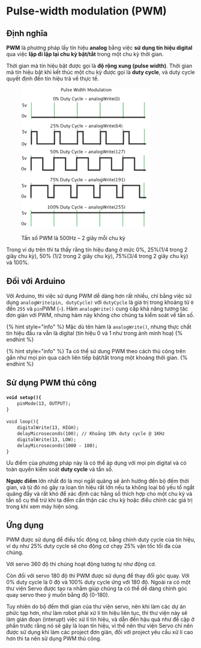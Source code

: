 # Pulse-width modulation (PWM)

## Định nghĩa

**PWM** là phương pháp lấy tín hiệu **analog** bằng việc **sử dụng tín hiệu digital** qua việc **lặp đi lặp lại chu kỳ bật/tắt** trong một chu kỳ thời gian.

Thời gian mà tín hiệu bật được gọi là **độ rộng xung (pulse width)**. Thời gian mà tín hiệu bật khi kết thúc một chu kỳ được gọi là **duty cycle**, và duty cycle quyết định đến tín hiệu trả về thực tế.

<figure><img src="../../../../.gitbook/assets/image (37).png" alt=""><figcaption><p>Tần số PWM là 500Hz – 2 giây mỗi chu kỳ</p></figcaption></figure>

Trong ví dụ trên thì ta thấy rằng tín hiệu đang ở mức 0%, 25%(1/4 trong 2 giây chu kỳ), 50% (1/2 trong 2 giây chu kỳ), 75%(3/4 trong 2 giây chu kỳ) và 100%.

## Đối với Arduino

Với Arduino, thì việc sử dụng PWM dễ dàng hơn rất nhiều, chỉ bằng việc sử dụng `analogWrite(pin, dutyCycle)` với `dutyCycle` là giá trị trong khoảng từ `0` đến `255` và `pin`PWM (`~`). Hàm `analogWrite()` cung cấp khả năng tương tác đơn giản với PWM, nhưng hàm này không cho chúng ta kiểm soát về tần số.

{% hint style="info" %}
Mặc dù tên hàm là `analogWrite()`, nhưng thực chất tín hiệu đầu ra vẫn là digital (tín hiệu 0 và 1 như trong ảnh minh hoạ)
{% endhint %}

{% hint style="info" %}
Ta có thể sử dung PWM theo cách thủ công trên gần như mọi pin qua cách liên tiếp bật/tắt trong một khoảng thời gian.
{% endhint %}

## Sử dụng PWM thủ công

<pre class="language-cpp"><code class="lang-cpp"><strong>void setup(){
</strong>    pinMode(13, OUTPUT);
}

void loop(){
    digitalWrite(13, HIGH);
    delayMicroseconds(100); // Khoảng 10% duty cycle @ 1KHz
    digitalWrite(13, LOW);
    delayMicroseconds(1000 - 100);
}
</code></pre>

Ưu điểm của phương pháp này là có thể áp dụng với mọi pin digital và có toàn quyền kiểm soát **duty cycle** và tần số.

**Ngược điểm** lớn nhất đó là mọi ngắt quãng sẽ ảnh hưởng đến bộ đếm thời gian, và từ đó nó gây ra loạn tín hiệu rất lớn nếu ta không loại bộ yếu tố ngắt quãng đấy và rất khó để xác định các hằng số thích hợp cho một chu kỳ và tần số cụ thể trừ khi ta đếm cẩn thận các chu kỳ hoặc điều chỉnh các giá trị trong khi xem máy hiện sóng.

## Ứng dụng

PWM được sử dụng để điều tốc động cơ, bằng chính duty cycle của tín hiệu, ví dụ như 25% duty cycle sẽ cho động cơ chạy 25% vận tốc tối đa của chúng.

Với servo 360 độ thì chúng hoạt động tương tự như động cơ.

Còn đối với servo 180 độ thì PWM được sử dụng để thay đổi góc quay. Với 0% duty cycle là 0 độ và 100% duty cycle ứng với 180 độ. Ngoài ra có một thư viện Servo được tạo ra nhằm giúp chúng ta có thể dễ dàng chỉnh góc quay servo theo ý muốn bằng độ (0-180).

Tuy nhiên do bộ đếm thời gian của thư viện servo, nên khi làm các dự án phức tạp hơn, như làm robot phải xử lí tín hiệu liên tục, thì thư viện này sẽ làm gián đoạn (interupt) việc xử lí tín hiệu, và dẫn đến hậu quả như đề cập ở phần trước rằng nó sẽ gây là loạn tín hiệu, vì thế nên thư viện Servo chỉ nên được sử dụng khi làm các project đơn giản, đối với project yêu cầu xử lí cao hơn thì ta nên sử dụng PWM thủ công.

